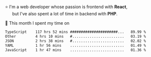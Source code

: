 ⭐ I'm a web developer whose passion is frontend with <b>React</b>,<br/>
&nbsp; &nbsp; &nbsp; but I've also spent a lot of time in backend with <b>PHP</b>.

📅 This month I spent my time on

<!--START_SECTION:waka-->

```txt
TypeScript    117 hrs 52 mins ######################...   89.99 %
Other         4 hrs 10 mins   #........................   03.19 %
JSON          2 hrs 38 mins   #........................   02.02 %
YAML          1 hr 56 mins    .........................   01.49 %
JavaScript    1 hr 47 mins    .........................   01.36 %
```

<!--END_SECTION:waka-->
